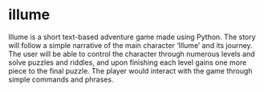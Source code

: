 # illume
Illume is a short text-based adventure game made using Python. The story will follow a simple narrative of the main character ‘Illume’ and its journey. The user will be able to control the character through numerous levels and solve puzzles and riddles, and upon finishing each level gains one more piece to the final puzzle. The player would interact with the game through simple commands and phrases. 
